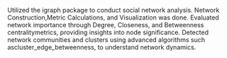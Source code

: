 Utilized the igraph package to conduct social network analysis. Network Construction,Metric Calculations, and Visualization was done.
Evaluated network importance through Degree, Closeness, and Betweenness centralitymetrics, providing insights into node significance.
Detected network communities and clusters using advanced algorithms such ascluster_edge_betweenness, to understand network dynamics.
